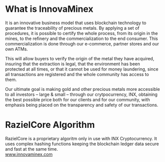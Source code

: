 What is InnovaMinex
===================

It is an innovative business model that uses blockchain technology to guarantee the traceability of precious metals. By applying a set of procedures, it is possible to certify the whole process, from its origin in the mines, to the refinery and the commercialization to the end consumer. This commercialization is done through our e-commerce, partner stores and our own ATMs.

This will allow buyers to verify the origin of the metal they have acquired, insuring that the extraction is legal, that the environment has been protected at all times, or that it cannot be used for money laundering, since all transactions are registered and the whole community has access to them.

Our ultimate goal is making gold and other precious metals more accessible to all investors – large & small – through our crytpocurrency, INX, obtaining the best possible price both for our clients and for our community, with emphasis being placed on the transparency and safety of our transactions. 

RazielCore Algorithm
====================

RazielCore is a proprietary algoritm only in use with INX Cryptocurrency. It uses complex hashing functions keeping the blockchain ledger data secure and fast at the same time. 
<br>
www.innovaminex.com
